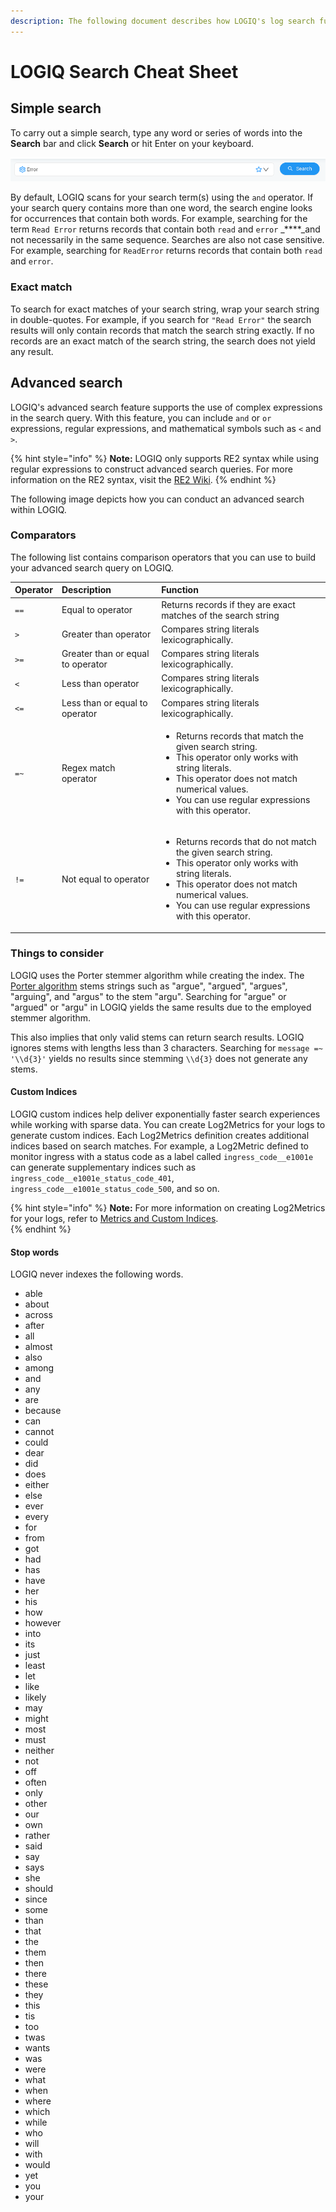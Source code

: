 ```yaml
---
description: The following document describes how LOGIQ's log search functionality works.
---
```


# LOGIQ Search Cheat Sheet

## Simple search

To carry out a simple search, type any word or series of words into the **Search** bar and click **Search** or hit Enter on your keyboard. 

![Search Bar](../../.gitbook/assets/image%20%286%29%20%281%29%20%281%29.png)

By default, LOGIQ scans for your search term\(s\) using the `and` operator. If your search query contains more than one word, the search engine looks for occurrences that contain both words. For example, searching for the term `Read Error` returns records that contain both `read` and `error` _****_and not necessarily in the same sequence. Searches are also not case sensitive. For example, searching for `ReadError` returns records that contain both `read` and `error`. 

### Exact match

To search for exact matches of your search string, wrap your search string in double-quotes. For example, if you search for `"Read Error"` the search results will only contain records that match the search string exactly. If no records are an exact match of the search string, the search does not yield any result. 

## Advanced search

LOGIQ's advanced search feature supports the use of complex expressions in the search query. With this feature, you can include `and` or `or` expressions, regular expressions, and mathematical symbols such as `<` and `>`. 

{% hint style="info" %}
**Note:** LOGIQ only supports RE2 syntax while using regular expressions to construct  advanced search queries. For more information on the RE2 syntax, visit the [RE2 Wiki](https://github.com/google/re2/wiki/Syntax). 
{% endhint %}

The following image depicts how you can conduct an advanced search within LOGIQ.

### Comparators

The following list contains comparison operators that you can use to build your advanced search query on LOGIQ.

<table>
  <thead>
    <tr>
      <th style="text-align:left">Operator</th>
      <th style="text-align:left">Description</th>
      <th style="text-align:left">Function</th>
    </tr>
  </thead>
  <tbody>
    <tr>
      <td style="text-align:left"><code>==</code>
      </td>
      <td style="text-align:left">Equal to operator</td>
      <td style="text-align:left">Returns records if they are exact matches of the search string</td>
    </tr>
    <tr>
      <td style="text-align:left"><code>&gt;</code>
      </td>
      <td style="text-align:left">Greater than operator</td>
      <td style="text-align:left">Compares string literals lexicographically.</td>
    </tr>
    <tr>
      <td style="text-align:left"><code>&gt;=</code>
      </td>
      <td style="text-align:left">Greater than or equal to operator</td>
      <td style="text-align:left">Compares string literals lexicographically.</td>
    </tr>
    <tr>
      <td style="text-align:left"><code>&lt;</code>
      </td>
      <td style="text-align:left">Less than operator</td>
      <td style="text-align:left">Compares string literals lexicographically.</td>
    </tr>
    <tr>
      <td style="text-align:left"><code>&lt;=</code>
      </td>
      <td style="text-align:left">Less than or equal to operator</td>
      <td style="text-align:left">Compares string literals lexicographically.</td>
    </tr>
    <tr>
      <td style="text-align:left"><code>=~</code>
      </td>
      <td style="text-align:left">Regex match operator</td>
      <td style="text-align:left">
        <ul>
          <li>Returns records that match the given search string.</li>
          <li>This operator only works with string literals.</li>
          <li>This operator does not match numerical values.</li>
          <li>You can use regular expressions with this operator.</li>
        </ul>
      </td>
    </tr>
    <tr>
      <td style="text-align:left"><code>!=</code>
      </td>
      <td style="text-align:left">Not equal to operator</td>
      <td style="text-align:left">
        <ul>
          <li>Returns records that do not match the given search string.</li>
          <li>This operator only works with string literals.</li>
          <li>This operator does not match numerical values.</li>
          <li>You can use regular expressions with this operator.</li>
        </ul>
      </td>
    </tr>
  </tbody>
</table>

### Things to consider

LOGIQ uses the Porter stemmer algorithm while creating the index. The [Porter algorithm](https://en.wikipedia.org/wiki/Stemming) stems strings such as "argue", "argued", "argues", "arguing", and "argus" to the stem "argu". Searching for "argue" or "argued" or "argu" in LOGIQ yields the same results due to the employed stemmer algorithm. 

This also implies that only valid stems can return search results. LOGIQ ignores stems with lengths less than 3 characters. Searching for `message =~ '\\d{3}'` yields no results since stemming `\\d{3}` does not generate any stems. 

#### Custom Indices

LOGIQ custom indices help deliver exponentially faster search experiences while working with sparse data. You can create Log2Metrics for your logs to generate custom indices. Each Log2Metrics definition creates additional indices based on search matches. For example, a Log2Metric defined to monitor ingress with a status code as a label called `ingress_code__e1001e` can generate supplementary indices such as `ingress_code__e1001e_status_code_401`, `ingress_code__e1001e_status_code_500`, and so on.

{% hint style="info" %}
**Note:** For more information on creating Log2Metrics for your logs, refer to [Metrics and Custom Indices](../metrics-and-custom-indices.md#creating-a-log-2-metric).  
{% endhint %}

#### Stop words

LOGIQ never indexes the following words. 

* able
* about
* across
* after
* all
* almost
* also
* among
* and
* any
* are
* because
* can
* cannot
* could
* dear
* did
* does
* either
* else
* ever
* every
* for
* from
* got
* had
* has
* have
* her
* his
* how
* however
* into
* its
* just
* least
* let
* like
* likely
* may
* might
* most
* must
* neither
* not
* off
* often
* only
* other
* our
* own
* rather
* said
* say
* says
* she
* should
* since
* some
* than
* that
* the
* them
* then
* there
* these
* they
* this
* tis
* too
* twas
* wants
* was
* were
* what
* when
* where
* which
* while
* who
* will
* with
* would
* yet
* you
* your



